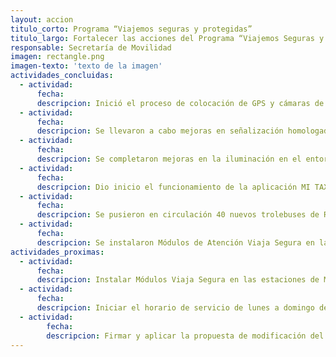 ```yaml
---
layout: accion
titulo_corto: Programa “Viajemos seguras y protegidas”
titulo_largo: Fortalecer las acciones del Programa “Viajemos Seguras y Protegidas” en el transporte público y por plataformas
responsable: Secretaría de Movilidad
imagen: rectangle.png
imagen-texto: 'texto de la imagen'
actividades_concluidas:
  - actividad:
      fecha:
      descripcion: Inició el proceso de colocación de GPS y cámaras de seguridad en 16,000 autobuses de rutas de transporte concesionado, conectadas con el sistema del C5.
  - actividad:
      fecha:
      descripcion: Se llevaron a cabo mejoras en señalización homologada, audios, una campaña de información y se fortaleció la vigilancia para el respeto de espacios exclusivos para mujeres en Metro y Metrobús.
  - actividad:
      fecha:
      descripcion: Se completaron mejoras en la iluminación en el entorno exterior de 59 estaciones de 9 líneas de Metro, así como en Centros de Transferencia Modal.
  - actividad:
      fecha:
      descripcion: Dio inicio el funcionamiento de la aplicación MI TAXI que incluye un botón de auxilio para casos de violencia sexual y otros delitos.
  - actividad:
      fecha:
      descripcion: Se pusieron en circulación 40 nuevos trolebuses de RTP, cada uno con cuatro cámaras de seguridad, botón de pánico y sistema GPS.
  - actividad:
      fecha:
      descripcion: Se instalaron Módulos de Atención Viaja Segura en las estaciones Balderas y Pantitlán del Metro, con el objetivo de realizar acciones coordinadas entre los organismos de transporte público e instituciones responsables de la seguridad pública y de procuración de justicia para garantizar que las mujeres de la Ciudad de México viajen más seguras y libres de violencia.
actividades_proximas:
  - actividad:
      fecha:
      descripcion: Instalar Módulos Viaja Segura en las estaciones de Metro Hidalgo, Mixcoac y Pino Suárez.
  - actividad:
      fecha:
      descripcion: Iniciar el horario de servicio de lunes a domingo de 07:00 a 20:00 horas en los 5 Módulos de Atención.
  - actividad:
        fecha:
        descripcion: Firmar y aplicar la propuesta de modificación del Convenio de Colaboración Interinstitucional para la Ejecución del Programa de Seguridad de las Mujeres en los Medios de Transporte Público de Pasajeros en la Ciudad de México “Viajemos Seguras” que fue remitida a las 10 instituciones de Gobierno que lo integran y al Consejo Ciudadano para sus observaciones
---
```

